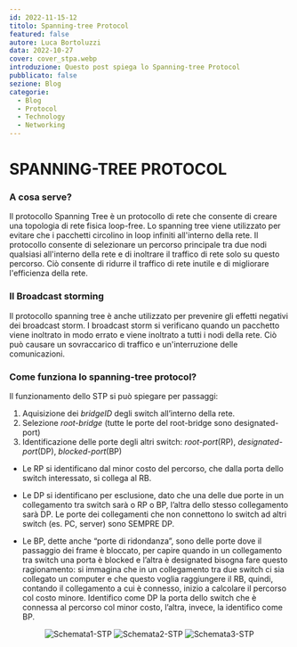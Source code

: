 ```yaml
---
id: 2022-11-15-12
titolo: Spanning-tree Protocol
featured: false
autore: Luca Bortoluzzi
data: 2022-10-27
cover: cover_stpa.webp
introduzione: Questo post spiega lo Spanning-tree Protocol
pubblicato: false
sezione: Blog
categorie:
  - Blog
  - Protocol
  - Technology
  - Networking
---
```




# SPANNING-TREE PROTOCOL


### A cosa serve?

Il protocollo Spanning Tree è un protocollo di rete che consente di creare una topologia di rete fisica loop-free. Lo spanning tree viene utilizzato per 
evitare che i pacchetti circolino in loop infiniti all&#39;interno della rete. Il protocollo consente di selezionare un percorso principale tra due nodi 
qualsiasi all&#39;interno della rete e di inoltrare il traffico di rete solo su questo percorso. Ciò consente di ridurre il traffico di rete inutile e di 
migliorare l&#39;efficienza della rete.


### Il Broadcast storming


Il protocollo spanning tree è anche utilizzato per prevenire gli effetti negativi dei broadcast storm. I broadcast storm 
si verificano quando un pacchetto viene inoltrato in modo errato e viene inoltrato a tutti i nodi della rete. Ciò può causare 
un sovraccarico di traffico e un&#39;interruzione delle comunicazioni.


### Come funziona lo spanning-tree protocol?

Il funzionamento dello STP si può spiegare per passaggi:

1. Aquisizione dei *bridgeID* degli switch all’interno della rete.
2. Selezione *root-bridge* (tutte le porte del root-bridge sono designated-
port)
3. Identificazione delle porte degli altri switch: *root-port*(RP), *designated-
port*(DP), *blocked-port*(BP)

- Le RP si identificano dal minor costo del percorso, che dalla porta dello switch interessato, si collega al RB.


- Le DP si identificano per esclusione, dato che una delle due porte in un collegamento tra switch sarà o RP o BP, l’altra
dello stesso collegamento sarà DP. Le porte dei collegamenti che non connettono lo switch ad altri switch
(es. PC, server) sono SEMPRE DP.


- Le BP, dette anche “porte di ridondanza”, sono delle porte dove il passaggio dei frame è bloccato, per capire quando in
un collegamento tra switch una porta è blocked e l’altra è designated bisogna fare questo ragionamento: si immagina
che in un collegamento tra due switch ci sia collegato un computer e che questo voglia raggiungere il RB, quindi,
contando il collegamento a cui è connesso, inizio a calcolare il percorso col costo minore. Identifico come DP la
porta dello switch che è connessa al percorso col minor costo, l’altra, invece, la identifico come BP.


<center>
  <img src="/img/posts/spanning-tree-protocol/schermata1a.webp" alt="Schemata1-STP"/>


  <img src="/img/posts/spanning-tree-protocol/schermata2a.webp" alt="Schemata2-STP"/>


  <img src="/img/posts/spanning-tree-protocol/schermata3a.webp" alt="Schemata3-STP"/>
</center>
